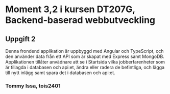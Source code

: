 # Moment 3,2 i kursen DT207G, Backend-baserad webbutveckling


## Uppgift 2
Denna frondend applikation är uppbyggd med Angular och TypeScript, och den använder data från ett API som är skapat med Express samt MongoDB. Applikationen tillåter anvädnare att se i Startsida vilka jobberfarenheter som är tillagda i databasen och api:et, ändra eller radera de befintliga, och lägga till nytt inlägg samt spara det i databasen och api:et.

### Tommy Issa, tois2401